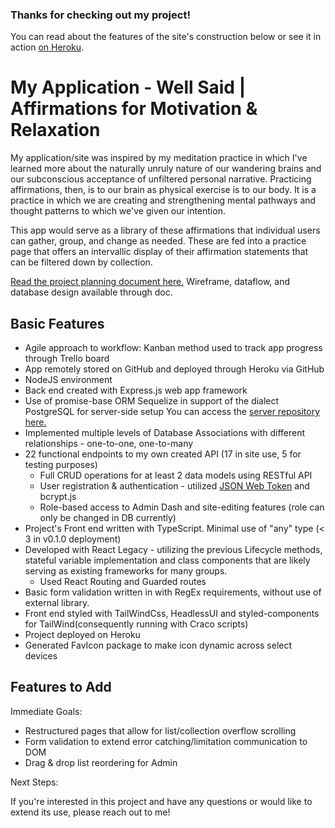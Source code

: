 ### Thanks for checking out my project!
You can read about the features of the site's construction below or see it in action [on Heroku](https://jp-wellsaid-client.herokuapp.com/).

# My Application - Well Said | Affirmations for Motivation & Relaxation

My application/site was inspired by my meditation practice in which I've learned more about the naturally unruly nature of our wandering brains and our subconscious acceptance of unfiltered personal narrative. Practicing affirmations, then, is to our brain as physical exercise is to our body. It is a practice in which we are creating and strengthening mental pathways and thought patterns to which we've given our intention.

This app would serve as a library of these affirmations that individual users can gather, group, and change as needed. These are fed into a practice page that offers an intervallic display of their affirmation statements that can be filtered down by collection.

[Read the project planning document here.](https://docs.google.com/document/d/1EVRrR_O1Z2PkNY7J9A5jII5L8Tn0egRS7W03xi8cQCQ/edit?usp=sharing) Wireframe, dataflow, and database design available through doc.

## Basic Features
 * Agile approach to workflow: Kanban method used to track app progress through Trello board
 * App remotely stored on GitHub and deployed through Heroku via GitHub
 * NodeJS environment
 * Back end created with Express.js web app framework
 * Use of promise-base ORM Sequelize in support of the dialect PostgreSQL for server-side setup
    You can access the [server repository here.](https://github.com/jgpowellcreates/affirm-server)
 * Implemented multiple levels of Database Associations with different relationships - one-to-one, one-to-many
 * 22 functional endpoints to my own created API (17 in site use, 5 for testing purposes)
     * Full CRUD operations for at least 2 data models using RESTful API
     * User registration & authentication - utilized [JSON Web Token](https://jwt.io/) and bcrypt.js
     * Role-based access to Admin Dash and site-editing features (role can only be changed in DB currently)
 * Project's Front end written with TypeScript. Minimal use of "any" type (< 3 in v0.1.0 deployment)
 * Developed with React Legacy - utilizing the previous Lifecycle methods, stateful variable implementation and class components that are likely serving as existing frameworks for many groups.
     * Used React Routing and Guarded routes
 * Basic form validation written in with RegEx requirements, without use of external library.
 * Front end styled with TailWindCss, HeadlessUI and styled-components for TailWind(consequently running with Craco scripts)
 * Project deployed on Heroku
 * Generated FavIcon package to make icon dynamic across select devices

## Features to Add
Immediate Goals:
 * Restructured pages that allow for list/collection overflow scrolling
 * Form validation to extend error catching/limitation communication to DOM
 * Drag & drop list reordering for Admin

Next Steps:


If you're interested in this project and have any questions or would like to extend its use, please reach out to me!

